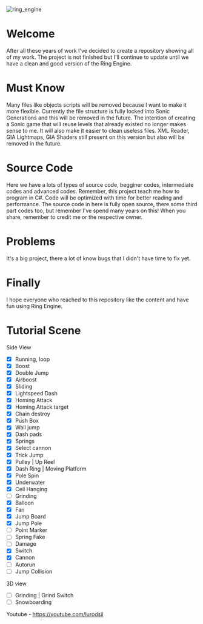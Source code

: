 ![ring_engine](https://user-images.githubusercontent.com/10984344/121929434-96a0e200-cd17-11eb-9504-37f137a39cc9.png)

# Welcome
After all these years of work I've decided to create a repository showing all of my work. The project is not finished but I'll continue to update until we have a clean and good version of the Ring Engine.

# Must Know
Many files like objects scripts will be removed because I want to make it more flexible. Currently the file structure is fully locked into Sonic Generations and this will be removed in the future. The intention of creating a Sonic game that will reuse levels that already existed no longer makes sense to me. It will also make it easier to clean useless files. XML Reader, GIA Lightmaps, GIA Shaders still present on this version but also will be removed in the future.

# Source Code
Here we have a lots of types of source code, begginer codes, intermediate codes and advanced codes. Remember, this project teach me how to program in C#. Code will be optimized with time for better reading and performance. The source code in here is fully open source, there some third part codes too, but remember I've spend many years on this! When you share, remember to credit me or the respective owner.

# Problems
It's a big project, there a lot of know bugs that I didn't have time to fix yet.

# Finally
I hope everyone who reached to this repository like the content and have fun using Ring Engine.

# Tutorial Scene

Side View
- [x] Running, loop
- [x] Boost
- [x] Double Jump
- [x] Airboost
- [x] Sliding
- [x] Lightspeed Dash
- [x] Homing Attack
- [x] Homing Attack target
- [x] Chain destroy
- [x] Push Box
- [x] Wall jump
- [x] Dash pads
- [x] Springs
- [x] Select cannon
- [x] Trick Jump
- [x] Pulley | Up Reel
- [x] Dash Ring | Moving Platform
- [x] Pole Spin
- [x] Underwater
- [x] Ceil Hanging
- [ ] Grinding
- [x] Balloon
- [x] Fan
- [x] Jump Board
- [x] Jump Pole
- [ ] Point Marker
- [ ] Spring Fake
- [ ] Damage
- [x] Switch
- [x] Cannon
- [ ] Autorun
- [ ] Jump Collision

3D view
- [ ] Grinding | Grind Switch
- [ ] Snowboarding

Youtube - https://youtube.com/lurodsil
